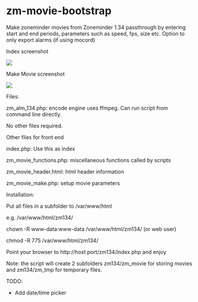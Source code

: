 # zm-movie-bootstrap

Make zoneminder movies from Zoneminder 1.34 passthrough
by entering start and end periods, parameters such as speed, fps, size etc.
Option to only export alarms (if using mocord)

Index screenshot

![](https://github.com/lbdc/zm_movie_bootstrap/blob/master/Index.png)

Make Movie screenshot

![](https://github.com/lbdc/zm_movie_bootstrap/blob/master/Make_movie.png)

Files:

zm_alm_134.php: encode engine uses ffmpeg. Can run script from command line directly.

No other files required.

Other files for front end

index.php: Use this as index

zm_movie_functions.php: miscellaneous functions called by scripts

zm_movie_header.html: html header information

zm_movie_make.php: setup movie parameters

Installation:

Put all files in a subfolder to /var/www/html

e.g. /var/www/html/zm134/

chown -R www-data:www-data /var/www/html/zm134/ (or web user)

chmod -R 775 /var/www/html/zm134/

Point your browser to http://host:port/zm134/index.php and enjoy

Note: the script will create 2 subfolders zm134/zm_movie for storing movies and zm134/zm_tmp for temporary files.

TODO:
- Add date/time picker

